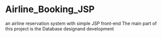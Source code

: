 # Airline_Booking_JSP

an airline reservation system with simple JSP front-end
The main part of this project is the Database designand development

